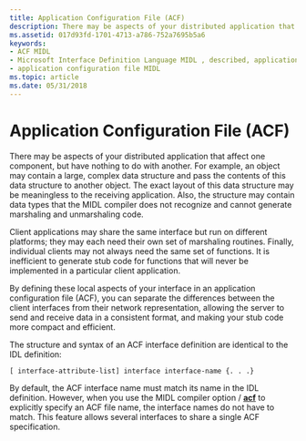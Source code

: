 ```yaml
---
title: Application Configuration File (ACF)
description: There may be aspects of your distributed application that affect one component, but have nothing to do with another.
ms.assetid: 017d93fd-1701-4713-a786-752a7695b5a6
keywords:
- ACF MIDL
- Microsoft Interface Definition Language MIDL , described, application configuration file
- application configuration file MIDL
ms.topic: article
ms.date: 05/31/2018
---
```


# Application Configuration File (ACF)

There may be aspects of your distributed application that affect one component, but have nothing to do with another. For example, an object may contain a large, complex data structure and pass the contents of this data structure to another object. The exact layout of this data structure may be meaningless to the receiving application. Also, the structure may contain data types that the MIDL compiler does not recognize and cannot generate marshaling and unmarshaling code.

Client applications may share the same interface but run on different platforms; they may each need their own set of marshaling routines. Finally, individual clients may not always need the same set of functions. It is inefficient to generate stub code for functions that will never be implemented in a particular client application.

By defining these local aspects of your interface in an application configuration file (ACF), you can separate the differences between the client interfaces from their network representation, allowing the server to send and receive data in a consistent format, and making your stub code more compact and efficient.

The structure and syntax of an ACF interface definition are identical to the IDL definition:

``` syntax
[ interface-attribute-list] interface interface-name {. . .}
```

By default, the ACF interface name must match its name in the IDL definition. However, when you use the MIDL compiler option / [**acf**](-acf.md) to explicitly specify an ACF file name, the interface names do not have to match. This feature allows several interfaces to share a single ACF specification.

 

 




